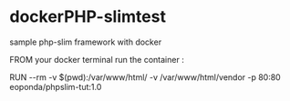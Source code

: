 # dockerPHP-slimtest
sample php-slim framework with docker


FROM your docker terminal run the container :

RUN --rm -v $(pwd):/var/www/html/ -v /var/www/html/vendor -p 80:80 eoponda/phpslim-tut:1.0
